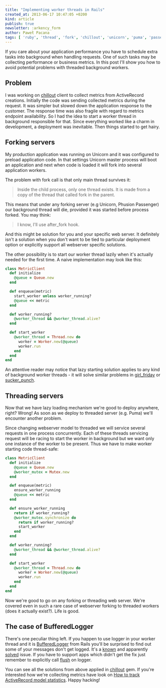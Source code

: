 ```yaml
---
title: "Implementing worker threads in Rails"
created_at: 2013-06-17 10:47:05 +0200
kind: article
publish: true
newsletter: :arkency_form
author: Paweł Pacana
tags: [ 'ruby', 'thread', 'fork', 'chillout', 'unicorn', 'puma', 'passenger' ]
---
```


If you care about your application performance you have to schedule extra tasks into background when handling requests. One of such tasks may be collecting performance or business metrics. In this post I'll show you how to avoid potential problems with threaded background workers.

<!-- more -->

## Problem

I was working on [chillout](http://chillout.io) client to collect metrics from ActiveRecord creations. Initially the code was sending collected metrics during the request. It was simpler but slowed down the application response to the customer. The response time was also fragile with regard to metrics endpoint availability. So I had the idea to start a worker thread in background responsible for that. Since everything worked like a charm in development, a deployment was inevitable. Then things started to get hairy.

## Forking servers

My production application was running on Unicorn and it was configured to preload application code. In that settings Unicorn master process will boot an application and next when code is loaded it will fork into several application workers.

The problem with fork call is that only main thread survives it:
> Inside the child process, only one thread exists. It is made from a copy of the thread that called fork in the parent.

This means that under any forking server (e.g Unicorn, Phusion Passenger) our background thread will die, provided it was started before process forked. You may think:
> I know, I'll use after_fork hook.

And this might be solution for you and your specific web server. It definitely isn't a solution when you don't want to be tied to particular deployment option or explicitly support all webserver specific solutions.

The other possibility is to start our worker thread lazily when it's actually needed for the first time. A naive implementation may look like this:

```ruby
class MetricClient
  def initialize
    @queue = Queue.new
  end

  def enqueue(metric)
    start_worker unless worker_running?
    @queue << metric
  end

  def worker_running?
    @worker_thread && @worker_thread.alive?
  end

  def start_worker
    @worker_thread = Thread.new do
      worker = Worker.new(@queue)
      worker.run
    end
  end
end
```

An attentive reader may notice that lazy starting solution applies to any kind of background worker threads - it will solve similar problems in [girl_friday](https://github.com/mperham/girl_friday/issues/47) or [sucker_punch](https://github.com/brandonhilkert/sucker_punch/issues/6).

##  Threading servers

Now that we have lazy loading mechanism we're good to deploy anywhere, right? Wrong! As soon as we deploy to threaded server (e.g. Puma) we'll encounter another problem.

Since changing webserver model to threaded we will service several requests in one process concurrently. Each of these threads servicing request will be racing to start the worker in background but we want only one instance of the worker to be present. Thus we have to make worker starting code thread-safe:

```ruby
class MetricClient
  def initialize
    @queue = Queue.new
    @worker_mutex = Mutex.new
  end

  def enqueue(metric)
    ensure_worker_running
    @queue << metric
  end

  def ensure_worker_running
    return if worker_running?
    @worker_mutex.synchronize do
      return if worker_running?
      start_worker
    end
  end

  def worker_running?
    @worker_thread && @worker_thread.alive?
  end

  def start_worker
    @worker_thread = Thread.new do
      worker = Worker.new(@queue)
      worker.run
    end
  end
end
```

Now we're good to go on any forking or threading web server. We're covered even in such a rare case of webserver forking to threaded workers (does it actually exist?). Life is good.

## The case of BufferedLogger

There's one peculiar thing left. If you happen to use logger in your worker thread and it is [BufferedLogger](http://api.rubyonrails.org/classes/ActiveSupport/BufferedLogger.html) from Rails you'll be surprised to find out some of your messages don't get logged. It's a [known](http://log.kares.org/2011/04/railslogger-is-not-threadsafe.html) and apparently [solved](https://github.com/rails/rails/commit/b838570bd69ff13d677fb43e79f10d6f3168c696) issue. If you have to support apps which didn't get the fix just remember to explicitly call [flush](http://stackoverflow.com/questions/1598494/logging-inside-threads-in-a-rails-application) on logger.


You can see all the solutions from above applied in [chillout](https://github.com/chilloutio/chillout) gem. If you're interested how we're collecting metrics have look on [How to track ActiveRecord model statistics](http://blog.arkency.com/2013/06/how-to-track-activerecord-model-statistics/). Happy hacking!
